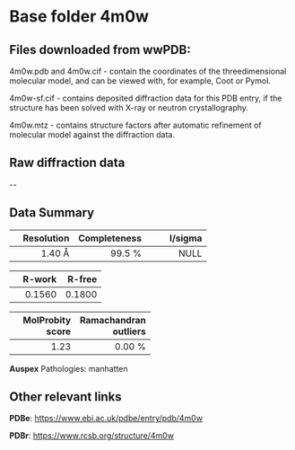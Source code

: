 # Base folder 4m0w

## Files downloaded from wwPDB:

4m0w.pdb and 4m0w.cif - contain the coordinates of the threedimensional molecular model, and can be viewed with, for example, Coot or Pymol.

4m0w-sf.cif - contains deposited diffraction data for this PDB entry, if the structure has been solved with X-ray or neutron crystallography.

4m0w.mtz - contains structure factors after automatic refinement of molecular model against the diffraction data.

## Raw diffraction data

--<br> 

## Data Summary
|   | Resolution | Completeness| I/sigma |
|---|-------------:|----------------:|--------------:|
|   |1.40 Å|99.5  %|<img width=50/>NULL |

|   | **R-work**| **R-free**   
|---|-------------:|----------------:|           
||0.1560|0.1800|

|   |**MolProbity<br>score**| **Ramachandran<br>outliers** 
|---|-------------:|----------------:|
||1.23|0.00 %|

**Auspex** Pathologies: manhatten

 

## Other relevant links 
**PDBe**:  https://www.ebi.ac.uk/pdbe/entry/pdb/4m0w
 
**PDBr**: https://www.rcsb.org/structure/4m0w 

